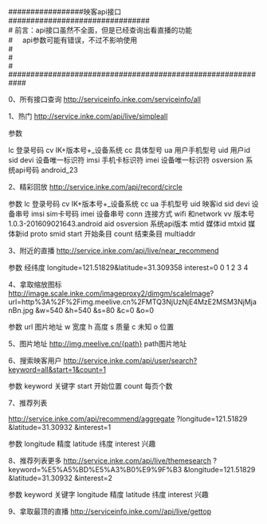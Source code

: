 \#################映客api接口################################<br/>
\#  前言：api接口虽然不全面，但是已经查询出看直播的功能          <br/>
\#     api参数可能有错误，不过不影响使用                       <br/>
\#                                                          <br/>
\#                                                          <br/>
\#                                                          <br/>
\############################################################

0、所有接口查询
http://serviceinfo.inke.com/serviceinfo/all

1、热门
http://service.inke.com/api/live/simpleall

参数

lc 登录号码
cv IK+版本号+_设备系统
cc 具体型号
ua 用户手机型号
uid 用户id
sid 
devi 设备唯一标识符
imsi 手机卡标识符
imei 设备唯一标识符
osversion 系统api号码 android_23

2、精彩回放
http://service.inke.com/api/record/circle

参数
lc 登录号码
cv IK+版本号+_设备系统
cc 
ua 手机型号 
uid 映客id 
sid 
devi 设备串号 
imsi sim卡号码 
imei 设备串号 
conn 连接方式 wifi 和network 
vv 版本号1.0.3-201609021643.android
aid
osversion 系统api版本 
mtid 媒体id 
mtxid 媒体新id
proto 
smid
start 开始条目
count 结束条目
multiaddr 

3、附近的直播
http://service.inke.com/api/live/near_recommend 

参数 经纬度 
longitude=121.51829&latitude=31.309358
interest=0 0 1 2 3 4 

4、拿取缩放图标
http://image.scale.inke.com/imageproxy2/dimgm/scaleImage?
url=http%3A%2F%2Fimg.meelive.cn%2FMTQ3NjUzNjE4MzE2MSM3NjMjanBn.jpg
&w=540
&h=540
&s=80
&c=0
&o=0

参数
url 图片地址
w 宽度
h 高度
s 质量
c 未知
o 位置

5、图片地址
http://img.meelive.cn/{path}
path图片地址

6、搜索映客用户
http://service.inke.com/api/user/search?keyword=all&start=1&count=1

参数
keyword 关键字
start 开始位置
count 每页个数

7、推荐列表

http://service.inke.com/api/recommend/aggregate
?longitude=121.51829
&latitude=31.30932
&interest=1

参数 
longitude 精度
latitude 纬度
interest 兴趣

8、推荐列表更多
http://service.inke.com/api/live/themesearch
?keyword=%E5%A5%BD%E5%A3%B0%E9%9F%B3
&longitude=121.51829
&latitude=31.30932
&interest=2

参数
keyword 关键字
longitude 精度
latitude 纬度
interest 兴趣

9、拿取最顶的直播
http://serviceinfo.inke.com//api/live/gettop 
